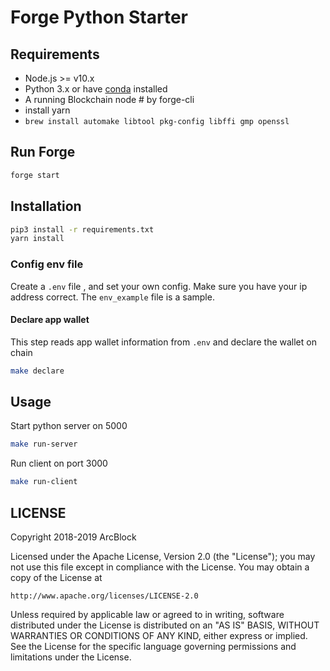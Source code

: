 # Forge Python Starter

## Requirements

- Node.js >= v10.x
- Python 3.x or have [conda](https://docs.conda.io/projects/conda/en/latest/user-guide/install/macos.html#install-macos-silent) installed
- A running Blockchain node # by forge-cli
- install yarn
- `brew install automake libtool pkg-config libffi gmp openssl`

## Run Forge
```bash
forge start
```

## Installation

``` bash
pip3 install -r requirements.txt
yarn install
```

### Config env file

Create a `.env` file , and set your own config. Make sure you have your ip address correct.
The `env_example` file is a sample.

#### Declare app wallet
This step reads app wallet information from `.env` and declare the wallet on chain

```bash
make declare
```

## Usage

Start python server on 5000

```bash
make run-server 
```

Run client on port 3000

```bash
make run-client
```




## LICENSE

Copyright 2018-2019 ArcBlock

Licensed under the Apache License, Version 2.0 (the "License");
you may not use this file except in compliance with the License.
You may obtain a copy of the License at

    http://www.apache.org/licenses/LICENSE-2.0

Unless required by applicable law or agreed to in writing, software
distributed under the License is distributed on an "AS IS" BASIS,
WITHOUT WARRANTIES OR CONDITIONS OF ANY KIND, either express or implied.
See the License for the specific language governing permissions and
limitations under the License.
